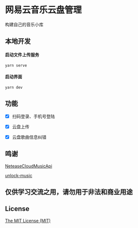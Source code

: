 # 网易云音乐云盘管理
构建自己的音乐小库

## 本地开发
#### 启动文件上传服务
```
yarn serve
```
#### 启动界面
```
yarn dev
```

## 功能

- [x] 扫码登录、手机号登陆
- [x] 云盘上传
- [x] 云盘歌曲信息纠错


## 鸣谢

[NeteaseCloudMusicApi](https://github.com/Binaryify/NeteaseCloudMusicApi)

[unlock-music](https://demo.unlock-music.dev/)

## 仅供学习交流之用，请勿用于非法和商业用途

## License
[The MIT License (MIT)](https://github.com/itxve/wycloud/blob/master/LICENSE)
